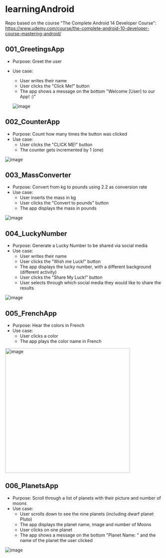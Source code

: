 # learningAndroid
Repo based on the course "The Complete Android 14 Developer Course": https://www.udemy.com/course/the-complete-android-10-developer-course-mastering-android/

## 001_GreetingsApp
* Purpose: Greet the user
* Use case:
    * User writes their name
    * User clicks the "Click Me!" button
    * The app shows a message on the bottom "Welcome [User] to our App! :)"


   ![image](https://github.com/gmandolesi/learningAndroid/assets/12930390/fddef707-fab7-4863-bb74-9c4e2a11e625)



## 002_CounterApp
* Purpose: Count how many times the button was clicked
* Use case:
    * User clicks the "CLICK ME!" button
    * The counter gets incremented by 1 (one)


![image](https://github.com/gmandolesi/learningAndroid/assets/12930390/b1a0956a-0384-47a1-97c8-0248ceb605fa)



## 003_MassConverter
* Purpose: Convert from kg to pounds using 2.2 as conversion rate
* Use case:
    * User inserts the mass in kg
    * User clicks the "Convert to pounds" button
    * The app displays the mass in pounds


![image](https://github.com/gmandolesi/learningAndroid/assets/12930390/ffe0f3e7-1c3a-4ac8-8130-3fde01b12355)



## 004_LuckyNumber
* Purpose: Generate a Lucky Number to be shared via social media
* Use case:
    * User writes their name
    * User clicks the "Wish me Luck!" button
    * The app displays the lucky number, with a different background (different activity)
    * User clicks the "Share My Luck!" button
    * User selects through which social media they would like to share the results


![image](https://github.com/gmandolesi/learningAndroid/assets/12930390/c20ee2a3-abd8-4516-97e9-f150d90008b4)



## 005_FrenchApp
* Purpose: Hear the colors in French
* Use case:
    * User clicks a color
    * The app plays the color name in French


<img width="400" alt="image" src="https://github.com/gmandolesi/learningAndroid/assets/12930390/a703f010-2e77-4a9c-b722-ca350116daa0">



## 006_PlanetsApp
* Purpose: Scroll through a list of planets with their picture and number of moons
* Use case:
    * User scrolls down to see the nine planets (including dwarf planet Pluto)
    * The app displays the planet name, image and number of Moons
    * User clicks on one planet
    * The app shows a message on the bottom "Planet Name: " and the name of the planet the user clicked


![image](https://github.com/gmandolesi/learningAndroid/assets/12930390/2010d26a-76f2-47ee-adc9-7527f0eb465c)


